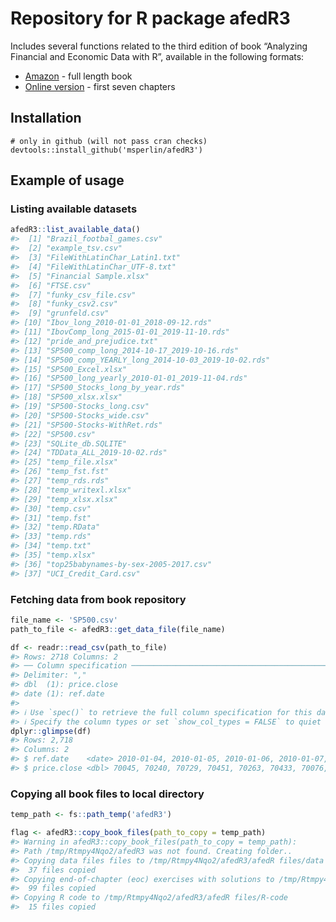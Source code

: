 
# Repository for R package afedR3

Includes several functions related to the third edition of book
“Analyzing Financial and Economic Data with R”, available in the
following formats:

- [Amazon](https://www.amazon.com/dp/B084LSNXMN) - full length book
- [Online version](https://www.msperlin.com/afedR/) - first seven
  chapters

## Installation

    # only in github (will not pass cran checks)
    devtools::install_github('msperlin/afedR3')

## Example of usage

### Listing available datasets

``` r
afedR3::list_available_data()
#>  [1] "Brazil_footbal_games.csv"                        
#>  [2] "example_tsv.csv"                                 
#>  [3] "FileWithLatinChar_Latin1.txt"                    
#>  [4] "FileWithLatinChar_UTF-8.txt"                     
#>  [5] "Financial Sample.xlsx"                           
#>  [6] "FTSE.csv"                                        
#>  [7] "funky_csv_file.csv"                              
#>  [8] "funky_csv2.csv"                                  
#>  [9] "grunfeld.csv"                                    
#> [10] "Ibov_long_2010-01-01_2018-09-12.rds"             
#> [11] "IbovComp_long_2015-01-01_2019-11-10.rds"         
#> [12] "pride_and_prejudice.txt"                         
#> [13] "SP500_comp_long_2014-10-17_2019-10-16.rds"       
#> [14] "SP500_comp_YEARLY_long_2014-10-03_2019-10-02.rds"
#> [15] "SP500_Excel.xlsx"                                
#> [16] "SP500_long_yearly_2010-01-01_2019-11-04.rds"     
#> [17] "SP500_Stocks_long_by_year.rds"                   
#> [18] "SP500_xlsx.xlsx"                                 
#> [19] "SP500-Stocks_long.csv"                           
#> [20] "SP500-Stocks_wide.csv"                           
#> [21] "SP500-Stocks-WithRet.rds"                        
#> [22] "SP500.csv"                                       
#> [23] "SQLite_db.SQLITE"                                
#> [24] "TDData_ALL_2019-10-02.rds"                       
#> [25] "temp_file.xlsx"                                  
#> [26] "temp_fst.fst"                                    
#> [27] "temp_rds.rds"                                    
#> [28] "temp_writexl.xlsx"                               
#> [29] "temp_xlsx.xlsx"                                  
#> [30] "temp.csv"                                        
#> [31] "temp.fst"                                        
#> [32] "temp.RData"                                      
#> [33] "temp.rds"                                        
#> [34] "temp.txt"                                        
#> [35] "temp.xlsx"                                       
#> [36] "top25babynames-by-sex-2005-2017.csv"             
#> [37] "UCI_Credit_Card.csv"
```

### Fetching data from book repository

``` r
file_name <- 'SP500.csv'
path_to_file <- afedR3::get_data_file(file_name)

df <- readr::read_csv(path_to_file)
#> Rows: 2718 Columns: 2
#> ── Column specification ────────────────────────────────────────────────────────
#> Delimiter: ","
#> dbl  (1): price.close
#> date (1): ref.date
#> 
#> ℹ Use `spec()` to retrieve the full column specification for this data.
#> ℹ Specify the column types or set `show_col_types = FALSE` to quiet this message.
dplyr::glimpse(df)
#> Rows: 2,718
#> Columns: 2
#> $ ref.date    <date> 2010-01-04, 2010-01-05, 2010-01-06, 2010-01-07, 2010-01-0…
#> $ price.close <dbl> 70045, 70240, 70729, 70451, 70263, 70433, 70076, 70385, 69…
```

### Copying all book files to local directory

``` r
temp_path <- fs::path_temp('afedR3')

flag <- afedR3::copy_book_files(path_to_copy = temp_path)
#> Warning in afedR3::copy_book_files(path_to_copy = temp_path):
#> Path /tmp/Rtmpy4Nqo2/afedR3 was not found. Creating folder..
#> Copying data files files to /tmp/Rtmpy4Nqo2/afedR3/afedR files/data
#>  37 files copied
#> Copying end-of-chapter (eoc) exercises with solutions to /tmp/Rtmpy4Nqo2/afedR3/afedR files/eoc-exercises/
#>  99 files copied
#> Copying R code to /tmp/Rtmpy4Nqo2/afedR3/afedR files/R-code
#>  15 files copied
```
